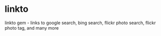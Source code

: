 linkto
======

linkto gem - links to google search, bing search, flickr photo search, flickr photo tag, and many more
